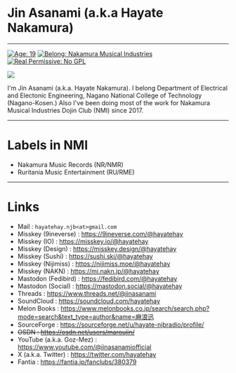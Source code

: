# Jin Asanami (a.k.a Hayate Nakamura)
-----

[![Age: 19](https://img.shields.io/badge/Age-19-blue?style=for-the-badge)](https://en.wikipedia.org/wiki/February_1)
[![Belong: Nakamura Musical Industries](https://img.shields.io/badge/Belongs-NMIMUSIC-green?style=for-the-badge)](https://github.com/nmimusic)
[![Real Permissive: No GPL](https://img.shields.io/badge/real_permissive-No_GPL-99CC33?style=for-the-badge&logo=opensourceinitiative&logoColor=white)](https://opensource.org/license/bsd-3-clause/)

![](https://github-readme-stats-one-bice.vercel.app/api?username=hayatehay&include_all_commits=true&show_icons=true&title_color=227bc8&text_color=225050&icon_color=ff0000&role=OWNER,ORGANIZATION_MEMBER)

I'm Jin Asanami (a.k.a. Hayate Nakamura). I belong Department of Electrical and Electonic Engineering, Nagano National College of Technology (Nagano-Kosen.) Also I've been doing most of the work for Nakamura Musical Industries Dojin Club (NMI) since 2017.

-----

# Labels in NMI
* Nakamura Music Records (NR/NMR)
* Ruritania Music Entertainment (RU/RME)

-----

# Links
* Mail : `hayatehay.njb<at>gmail.com`
* Misskey (9ineverse) : https://9ineverse.com/@hayatehay
* Misskey (IO) : https://misskey.io/@hayatehay
* Misskey (Design) : https://misskey.design/@hayatehay
* Misskey (Sushi) : https://sushi.ski/@hayatehay
* Misskey (Nijimiss) : https://nijimiss.moe/@hayatehay
* Misskey (NAKN) : https://mi.nakn.jp/@hayatehay
* Mastodon (Fedibird) : https://fedibird.com/@hayatehay
* Mastodon (Social) : https://mastodon.social/@hayatehay
* Threads : https://www.threads.net/@jinasanami
* SoundCloud : https://soundcloud.com/hayatehay
* Melon Books : https://www.melonbooks.co.jp/search/search.php?mode=search&text_type=author&name=麻浪迅
* SourceForge : https://sourceforge.net/u/hayate-njbradio/profile/
* <s>OSDN : https://osdn.net/users/maroujin/</s>
* YouTube (a.k.a. Goz-Mez) : https://www.youtube.com/@jinasanamiofficial
* X (a.k.a. Twitter) : https://twitter.com/hayatehay
* Fantia : https://fantia.jp/fanclubs/380379
